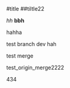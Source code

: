 #title
##tiltle22

*hh*
**bbh**

hahha

test branch dev hah

test merge

test_origin_merge2222

434


